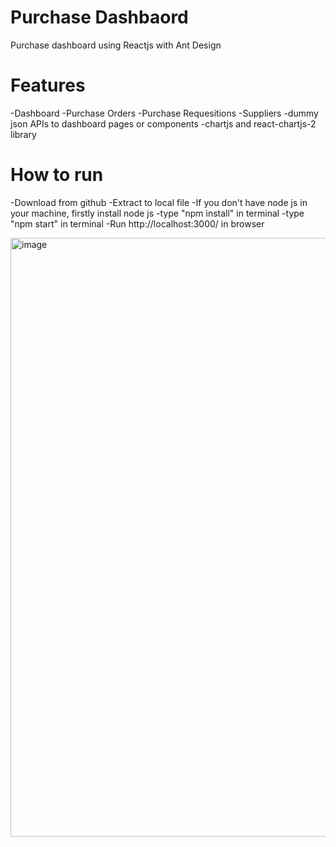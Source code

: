 # Purchase Dashbaord
Purchase dashboard using Reactjs with Ant Design 

# Features
-Dashboard
-Purchase Orders
-Purchase Requesitions
-Suppliers
-dummy json APIs to dashboard pages or components
-chartjs and react-chartjs-2 library

# How to run

-Download from github
-Extract to local file
-If you don't have node js in your machine, firstly install node js
-type "npm install" in terminal
-type "npm start" in terminal
-Run http://localhost:3000/ in browser

<img width="958" alt="image" src="https://github.com/user-attachments/assets/1bff0666-92cc-4a72-a707-2bcb40a6f91a">


